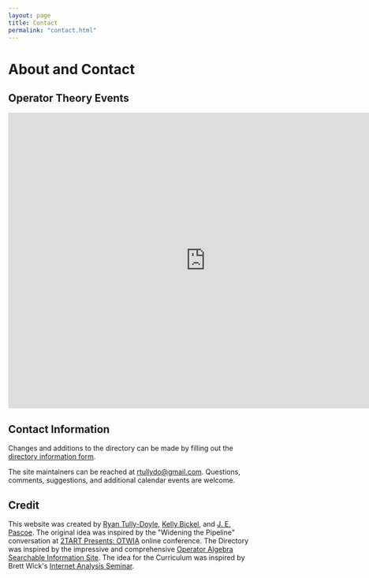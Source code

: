 ```yaml
---
layout: page
title: Contact
permalink: "contact.html"
---
```


# About and Contact

## Operator Theory Events

<iframe src="https://calendar.google.com/calendar/embed?src=operatortheory.info%40gmail.com&ctz=America%2FLos_Angeles" style="border: 0" width="800" height="600" frameborder="0" scrolling="no"></iframe>

## Contact Information

Changes and additions to the directory can be made by filling out the [directory information form][7].

The site maintainers can be reached at <rtullydo@gmail.com>. Questions, comments, suggestions, and additional calendar events are welcome.

[1]:<https://docs.google.com/forms/d/e/1FAIpQLSdxixksnI9NPWyUf-xM_be5Lmr8H_zig-sE77Fdk2fJStWiFw/viewform>

## Credit

This website was created by [Ryan Tully-Doyle][4], [Kelly Bickel][5], and [J. E. Pascoe][3]. The original idea was inspired by the "Widening the Pipeline" conversation at [2TART Presents: OTWIA][6] online conference. The Directory was inspired by the impressive and comprehensive [Operator Algebra Searchable Information Site][1]. The idea for the Curriculum was inspired by Brett Wick's [Internet Analysis Seminar][2]. 

[1]:<https://operatoralgebras.org>
[2]:<http://internetanalysisseminar.gatech.edu/about.html>
[3]:<https://people.clas.ufl.edu/pascoej/>
[4]:<https://rtullydo.github.io>
[5]:<https://www.bucknell.edu/fac-staff/kelly-bickel>
[6]:<https://people.clas.ufl.edu/pascoej/2tart-otwia/>
[7]:<https://forms.gle/9hDvMKW9HBs1GEM78>
